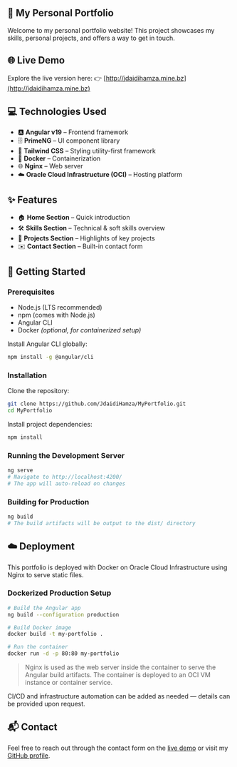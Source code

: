
## 🌟 My Personal Portfolio

Welcome to my personal portfolio website! This project showcases my skills, personal projects, and offers a way to get in touch.

## 🌐 Live Demo

Explore the live version here:
👉 [http://jdaidihamza.mine.bz](http://jdaidihamza.mine.bz)

## 💻 Technologies Used

* 🅰️ **Angular v19** – Frontend framework
* 🗄️ **PrimeNG** – UI component library
* 💨 **Tailwind CSS** – Styling utility-first framework
* 🐳 **Docker** – Containerization
* 🌐 **Nginx** – Web server
* ☁️ **Oracle Cloud Infrastructure (OCI)** – Hosting platform

## ✨ Features

* 🏠 **Home Section** – Quick introduction
* 🛠️ **Skills Section** – Technical & soft skills overview
* 🚀 **Projects Section** – Highlights of key projects
* ✉️ **Contact Section** – Built-in contact form

## 🚀 Getting Started

### Prerequisites

* Node.js (LTS recommended)
* npm (comes with Node.js)
* Angular CLI
* Docker *(optional, for containerized setup)*

Install Angular CLI globally:

```bash
npm install -g @angular/cli
```

### Installation

Clone the repository:

```bash
git clone https://github.com/JdaidiHamza/MyPortfolio.git
cd MyPortfolio

```

Install project dependencies:

```bash
npm install
```

### Running the Development Server

```bash
ng serve
# Navigate to http://localhost:4200/
# The app will auto-reload on changes
```

### Building for Production

```bash
ng build
# The build artifacts will be output to the dist/ directory
```

## ☁️ Deployment

This portfolio is deployed with Docker on Oracle Cloud Infrastructure using Nginx to serve static files.

### Dockerized Production Setup

```bash
# Build the Angular app
ng build --configuration production

# Build Docker image
docker build -t my-portfolio .

# Run the container
docker run -d -p 80:80 my-portfolio
```

> Nginx is used as the web server inside the container to serve the Angular build artifacts.
> The container is deployed to an OCI VM instance or container service.

CI/CD and infrastructure automation can be added as needed — details can be provided upon request.

## 📬 Contact

Feel free to reach out through the contact form on the [live demo](http://jdaidihamza.mine.bz) or visit my [GitHub profile](https://github.com/JdaidiHamza).


